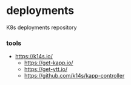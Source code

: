 # deployments
K8s deployments repository

### tools

- https://k14s.io/
  - https://get-kapp.io/
  - https://get-ytt.io/
  - https://github.com/k14s/kapp-controller
